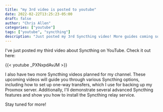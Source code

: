 ```yaml
---
title: "my 3rd video is posted to youtube"
date: 2022-02-22T13:25:23-05:00
draft: false
author: "Chris Allen"
categories: ["youtube"]
tags: ["youtube", "syncthing"]
description: "Just posted my 3rd Syncthing video! More guides coming soon on advanced options, one-way transfers, and installing the relay service. Check it out!"
---
```


I've just posted my third video about Syncthing on YouTube. Check it out here:

{{< youtube _PXNxpdAvJM >}}

I also have two more Syncthing videos planned for my channel. These upcoming videos will guide you through various Syncthing options, including how to set up one-way transfers, which I use for backing up my Proxmox server. Additionally, I'll demonstrate several advanced Syncthing features and show you how to install the Syncthing relay service.

Stay tuned for more!
